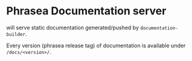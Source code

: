 # Phrasea Documentation server

will serve static documentation generated/pushed by `documentation-builder`.

Every version (phrasea release tag) of documentation is available under `/docs/<version>/`.
